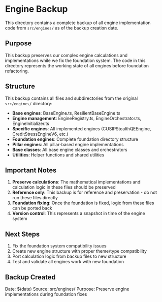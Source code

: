 # Engine Backup

This directory contains a complete backup of all engine implementation code from `src/engines/` as of the backup creation date.

## Purpose

This backup preserves our complex engine calculations and implementations while we fix the foundation system. The code in this directory represents the working state of all engines before foundation refactoring.

## Structure

This backup contains all files and subdirectories from the original `src/engines/` directory:

- **Base engines**: BaseEngine.ts, ResilientBaseEngine.ts
- **Engine management**: EngineRegistry.ts, EngineOrchestrator.ts, EngineInitializer.ts
- **Specific engines**: All implemented engines (CUSIPStealthQEEngine, CreditStressEngineV6, etc.)
- **Foundation engines**: Complete foundation directory structure
- **Pillar engines**: All pillar-based engine implementations
- **Base classes**: All base engine classes and orchestrators
- **Utilities**: Helper functions and shared utilities

## Important Notes

1. **Preserve calculations**: The mathematical implementations and calculation logic in these files should be preserved
2. **Reference only**: This backup is for reference and preservation - do not run these files directly
3. **Foundation fixing**: Once the foundation is fixed, logic from these files can be ported back
4. **Version control**: This represents a snapshot in time of the engine system

## Next Steps

1. Fix the foundation system compatibility issues
2. Create new engine structure with proper theme/type compatibility  
3. Port calculation logic from backup files to new structure
4. Test and validate all engines work with new foundation

## Backup Created

Date: $(date)
Source: src/engines/
Purpose: Preserve engine implementations during foundation fixes